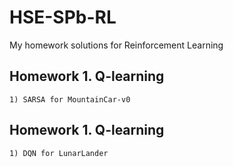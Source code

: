 # HSE-SPb-RL
My homework solutions for Reinforcement Learning

## Homework 1. Q-learning
    1) SARSA for MountainCar-v0

## Homework 1. Q-learning
    1) DQN for LunarLander
